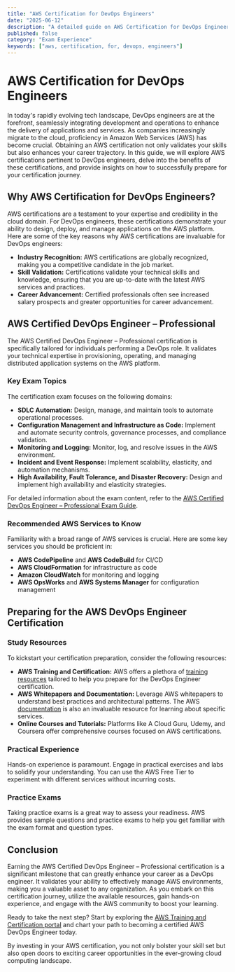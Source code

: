 ```yaml
---
title: "AWS Certification for DevOps Engineers"
date: "2025-06-12"
description: "A detailed guide on AWS Certification for DevOps Engineers"
published: false
category: "Exam Experience"
keywords: ["aws, certification, for, devops, engineers"]
---
```


# AWS Certification for DevOps Engineers

In today's rapidly evolving tech landscape, DevOps engineers are at the forefront, seamlessly integrating development and operations to enhance the delivery of applications and services. As companies increasingly migrate to the cloud, proficiency in Amazon Web Services (AWS) has become crucial. Obtaining an AWS certification not only validates your skills but also enhances your career trajectory. In this guide, we will explore AWS certifications pertinent to DevOps engineers, delve into the benefits of these certifications, and provide insights on how to successfully prepare for your certification journey.

## Why AWS Certification for DevOps Engineers?

AWS certifications are a testament to your expertise and credibility in the cloud domain. For DevOps engineers, these certifications demonstrate your ability to design, deploy, and manage applications on the AWS platform. Here are some of the key reasons why AWS certifications are invaluable for DevOps engineers:

- **Industry Recognition:** AWS certifications are globally recognized, making you a competitive candidate in the job market.
- **Skill Validation:** Certifications validate your technical skills and knowledge, ensuring that you are up-to-date with the latest AWS services and practices.
- **Career Advancement:** Certified professionals often see increased salary prospects and greater opportunities for career advancement.

## AWS Certified DevOps Engineer – Professional

The AWS Certified DevOps Engineer – Professional certification is specifically tailored for individuals performing a DevOps role. It validates your technical expertise in provisioning, operating, and managing distributed application systems on the AWS platform. 

### Key Exam Topics

The certification exam focuses on the following domains:

- **SDLC Automation:** Design, manage, and maintain tools to automate operational processes.
- **Configuration Management and Infrastructure as Code:** Implement and automate security controls, governance processes, and compliance validation.
- **Monitoring and Logging:** Monitor, log, and resolve issues in the AWS environment.
- **Incident and Event Response:** Implement scalability, elasticity, and automation mechanisms.
- **High Availability, Fault Tolerance, and Disaster Recovery:** Design and implement high availability and elasticity strategies.

For detailed information about the exam content, refer to the [AWS Certified DevOps Engineer – Professional Exam Guide](https://aws.amazon.com/certification/certified-devops-engineer-professional/).

### Recommended AWS Services to Know

Familiarity with a broad range of AWS services is crucial. Here are some key services you should be proficient in:

- **AWS CodePipeline** and **AWS CodeBuild** for CI/CD
- **AWS CloudFormation** for infrastructure as code
- **Amazon CloudWatch** for monitoring and logging
- **AWS OpsWorks** and **AWS Systems Manager** for configuration management

## Preparing for the AWS DevOps Engineer Certification

### Study Resources

To kickstart your certification preparation, consider the following resources:

- **AWS Training and Certification:** AWS offers a plethora of [training resources](https://aws.amazon.com/training/) tailored to help you prepare for the DevOps Engineer certification.
- **AWS Whitepapers and Documentation:** Leverage AWS whitepapers to understand best practices and architectural patterns. The AWS [documentation](https://docs.aws.amazon.com/) is also an invaluable resource for learning about specific services.
- **Online Courses and Tutorials:** Platforms like A Cloud Guru, Udemy, and Coursera offer comprehensive courses focused on AWS certifications.

### Practical Experience

Hands-on experience is paramount. Engage in practical exercises and labs to solidify your understanding. You can use the AWS Free Tier to experiment with different services without incurring costs.

### Practice Exams

Taking practice exams is a great way to assess your readiness. AWS provides sample questions and practice exams to help you get familiar with the exam format and question types.

## Conclusion

Earning the AWS Certified DevOps Engineer – Professional certification is a significant milestone that can greatly enhance your career as a DevOps engineer. It validates your ability to effectively manage AWS environments, making you a valuable asset to any organization. As you embark on this certification journey, utilize the available resources, gain hands-on experience, and engage with the AWS community to boost your learning.

Ready to take the next step? Start by exploring the [AWS Training and Certification portal](https://aws.amazon.com/training/) and chart your path to becoming a certified AWS DevOps Engineer today.

By investing in your AWS certification, you not only bolster your skill set but also open doors to exciting career opportunities in the ever-growing cloud computing landscape.